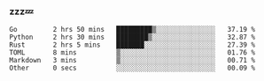 ### zzz💤

<!--
**ArberSephirotheca/ArberSephirotheca** is a ✨ _special_ ✨ repository because its `README.md` (this file) appears on your GitHub profile.

Here are some ideas to get you started:

- 🌱 I’m currently learning Rust, Distributed System, and Database.
- 😄 Pronouns: He/Him
-->

<!--START_SECTION:waka-->

```text
Go         2 hrs 50 mins   █████████▒░░░░░░░░░░░░░░░   37.19 %
Python     2 hrs 30 mins   ████████▒░░░░░░░░░░░░░░░░   32.87 %
Rust       2 hrs 5 mins    ███████░░░░░░░░░░░░░░░░░░   27.39 %
TOML       8 mins          ▒░░░░░░░░░░░░░░░░░░░░░░░░   01.76 %
Markdown   3 mins          ▒░░░░░░░░░░░░░░░░░░░░░░░░   00.71 %
Other      0 secs          ░░░░░░░░░░░░░░░░░░░░░░░░░   00.09 %
```

<!--END_SECTION:waka-->
